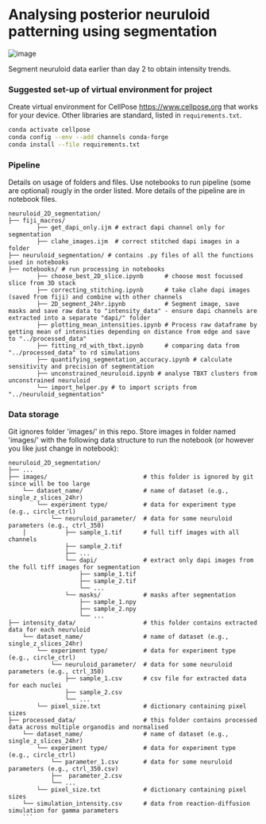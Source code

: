 # Analysing posterior neuruloid patterning using segmentation 
![image](https://github.com/user-attachments/assets/57aa9dec-1d6d-4172-b754-7d23ff31b5cf)

Segment neuruloid data earlier than day 2 to obtain intensity trends.

### Suggested set-up of virtual environment for project
Create virtual environment for CellPose https://www.cellpose.org that works for your device. Other libraries are standard, listed in `requirements.txt`.
```bash
conda activate cellpose
conda config --env --add channels conda-forge
conda install --file requirements.txt
```

### Pipeline
Details on usage of folders and files. Use notebooks to run pipeline (some are optional) rougly in the order listed. More details of the pipeline are in notebook files.

```
neuruloid_2D_segmentation/
├── fiji_macros/ 
        ├── get_dapi_only.ijm # extract dapi channel only for segmentation
        ├── clahe_images.ijm  # correct stitched dapi images in a folder
├── neuruloid_segmentation/ # contains .py files of all the functions used in notebooks
├── notebooks/ # run processing in notebooks
        ├── choose_best_2D_slice.ipynb      # choose most focussed slice from 3D stack
        ├── correcting_stitching.ipynb      # take clahe dapi images (saved from fiji) and combine with other channels
        ├── 2D_segment_24hr.ipynb           # Segment image, save masks and save raw data to "intensity_data" - ensure dapi channels are extracted into a separate "dapi/" folder
        ├── plotting_mean_intensities.ipynb # Process raw dataframe by getting mean of intensities depending on distance from edge and save to "../processed_data"
        ├── fitting_rd_with_tbxt.ipynb      # comparing data from "../processed_data" to rd simulations
        ├── quantifying_segmentation_accuracy.ipynb # calculate sensitivity and precision of segmentation
        ├── unconstrained_neuruloid.ipynb # analyse TBXT clusters from unconstrained neuruloid
        └── import_helper.py # to import scripts from "../neuruloid_segmentation"
```

### Data storage
Git ignores folder 'images/' in this repo. Store images in folder named 'images/' with the following data structure to run the notebook (or however you like just change in notebook):

```
neuruloid_2D_segmentation/
├── ...
├── images/                           # this folder is ignored by git since will be too large
    └── dataset_name/                 # name of dataset (e.g., single_z_slices_24hr)
        └── experiment type/          # data for experiment type (e.g., circle_ctrl)
            └── neuruloid_parameter/  # data for some neuruloid parameters (e.g., ctrl_350)
    │           ├── sample_1.tif      # full tiff images with all channels
                ├── sample_2.tif
                ├── ...
                └── dapi/             # extract only dapi images from the full tiff images for segmentation
                    ├── sample_1.tif
                    ├── sample_2.tif
                    └── ...
                └── masks/            # masks after segmentation
                    ├── sample_1.npy
                    ├── sample_2.npy
                    └── ...
├── intensity_data/                   # this folder contains extracted data for each neuruloid 
    └── dataset_name/                 # name of dataset (e.g., single_z_slices_24hr)
        └── experiment type/          # data for experiment type (e.g., circle_ctrl)
            └── neuruloid_parameter/  # data for some neuruloid parameters (e.g., ctrl_350)
                ├── sample_1.csv      # csv file for extracted data for each nuclei
                ├── sample_2.csv
                └── ...
        └── pixel_size.txt            # dictionary containing pixel sizes 
├── processed_data/                   # this folder contains processed data across multiple organodis and normalised 
    └── dataset_name/                 # name of dataset (e.g., single_z_slices_24hr)
        └── experiment type/          # data for experiment type (e.g., circle_ctrl)
            └── parameter_1.csv       # data for some neuruloid parameters (e.g., ctrl_350.csv)
            ├──  parameter_2.csv  
            └── ...
        └── pixel_size.txt            # dictionary containing pixel sizes 
    └── simulation_intensity.csv      # data from reaction-diffusion simulation for gamma parameters
    ```

